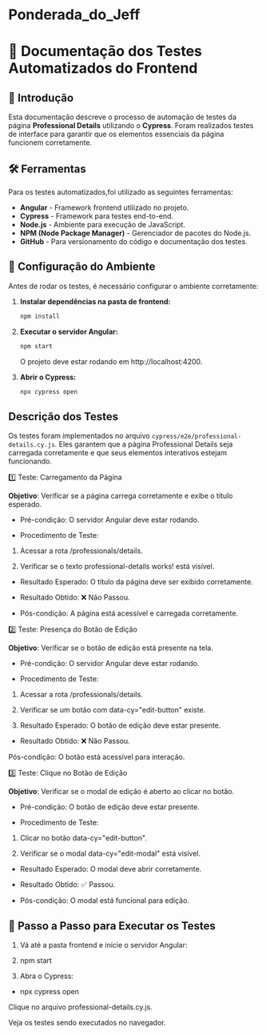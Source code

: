 # Ponderada_do_Jeff
# 📝 Documentação dos Testes Automatizados do Frontend

## 📌 Introdução
Esta documentação descreve o processo de automação de testes da página **Professional Details** utilizando o **Cypress**. Foram realizados testes de interface para garantir que os elementos essenciais da página funcionem corretamente.

## 🛠️ Ferramentas 
Para os testes automatizados,foi utilizado as seguintes ferramentas:

- **Angular** - Framework frontend utilizado no projeto.
- **Cypress** - Framework para testes end-to-end.
- **Node.js** - Ambiente para execução de JavaScript.
- **NPM (Node Package Manager)** - Gerenciador de pacotes do Node.js.
- **GitHub** - Para versionamento do código e documentação dos testes.

## 🔧 Configuração do Ambiente
Antes de rodar os testes, é necessário configurar o ambiente corretamente:

1. **Instalar dependências na pasta de frontend:**
   ```bash
   npm install
2. **Executar o servidor Angular:**
    ```bash
   npm start
    ```

   O projeto deve estar rodando em http://localhost:4200.

3. **Abrir o Cypress:**
    ```bash
   npx cypress open
    ```


## Descrição dos Testes

Os testes foram implementados no arquivo `cypress/e2e/professional-details.cy.js`. Eles garantem que a página Professional Details seja carregada corretamente e que seus elementos interativos estejam funcionando.

1️⃣ Teste: Carregamento da Página

**Objetivo**: Verificar se a página carrega corretamente e exibe o título esperado.

- Pré-condição: O servidor Angular deve estar rodando.

- Procedimento de Teste:
1. Acessar a rota /professionals/details.

2. Verificar se o texto professional-details works! está visível.

- Resultado Esperado: O título da página deve ser exibido corretamente.

- Resultado Obtido: ❌ Não Passou.

- Pós-condição: A página está acessível e carregada corretamente.

2️⃣ Teste: Presença do Botão de Edição

**Objetivo**: Verificar se o botão de edição está presente na tela.

- Pré-condição: O servidor Angular deve estar rodando.

- Procedimento de Teste:

1. Acessar a rota /professionals/details.

2. Verificar se um botão com data-cy="edit-button" existe.

3. Resultado Esperado: O botão de edição deve estar presente.

- Resultado Obtido: ❌ Não Passou.

Pós-condição: O botão está acessível para interação.

3️⃣ Teste: Clique no Botão de Edição

**Objetivo**: Verificar se o modal de edição é aberto ao clicar no botão.

- Pré-condição: O botão de edição deve estar presente.

- Procedimento de Teste:

1. Clicar no botão data-cy="edit-button".

2. Verificar se o modal data-cy="edit-modal" está visível.

- Resultado Esperado: O modal deve abrir corretamente.

- Resultado Obtido: ✅ Passou.

- Pós-condição: O modal está funcional para edição.

## 🚀 Passo a Passo para Executar os Testes

1. Vá até a pasta frontend e inicie o servidor Angular:

2. npm start

3. Abra o Cypress:

- npx cypress open

Clique no arquivo professional-details.cy.js.

Veja os testes sendo executados no navegador.